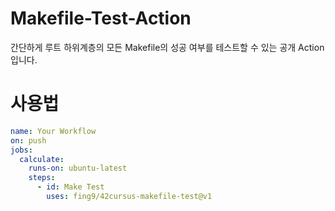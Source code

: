# Makefile-Test-Action
간단하게 루트 하위계층의 모든 Makefile의 성공 여부를 테스트할 수 있는 공개 Action 입니다.

# 사용법
```yml
name: Your Workflow
on: push
jobs:
  calculate:
    runs-on: ubuntu-latest
    steps:
      - id: Make Test
        uses: fing9/42cursus-makefile-test@v1
```

